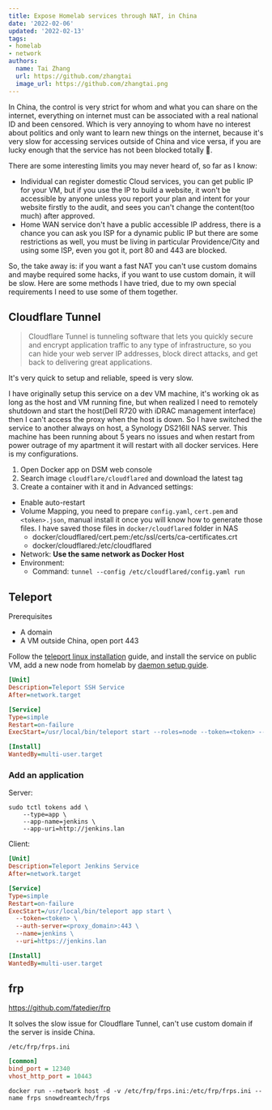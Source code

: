 ```yaml
---
title: Expose Homelab services through NAT, in China
date: '2022-02-06'
updated: '2022-02-13'
tags: 
- homelab
- network
authors:
  name: Tai Zhang
  url: https://github.com/zhangtai
  image_url: https://github.com/zhangtai.png
---
```


In China, the control is very strict for whom and what you can share on the internet, everything on internet must can be associated with a real national ID and been censored. Which is very annoying to whom have no interest about politics and only want to learn new things on the internet, because it's very slow for accessing services outside of China and vice versa, if you are lucky enough that the service has not been blocked totally 🤫.

<!--truncate-->

There are some interesting limits you may never heard of, so far as I know:

- Individual can register domestic Cloud services, you can get public IP for your VM, but if you use the IP to build a website, it won't be accessible by anyone unless you report your plan and intent for your website firstly to the audit, and sees you can't change the content(too much) after approved.
- Home WAN service don't have a public accessible IP address, there is a chance you can ask you ISP for a dynamic public IP but there are some restrictions as well, you must be living in particular Providence/City and using some ISP, even you got it, port 80 and 443 are blocked.

So, the take away is: if you want a fast NAT you can't use custom domains and maybe required some hacks, if you want to use custom domain, it will be slow. Here are some methods I have tried, due to my own special requirements I need to use some of them together.

## Cloudflare Tunnel

> Cloudflare Tunnel is tunneling software that lets you quickly secure and encrypt application traffic to any type of infrastructure, so you can hide your web server IP addresses, block direct attacks, and get back to delivering great applications.

It's very quick to setup and reliable, speed is very slow.

I have originally setup this service on a dev VM machine, it's working ok as long as the host and VM running fine, but when realized I need to remotely shutdown and start the host(Dell R720 with iDRAC management interface) then I can't access the proxy when the host is down. So I have switched the service to another always on host, a Synology DS216II NAS server. This machine has been running about 5 years no issues and when restart from power outrage of my apartment it will restart with all docker services. Here is my configurations.

1. Open Docker app on DSM web console
1. Search image `cloudflare/cloudflared` and download the latest tag
1. Create a container with it and in Advanced settings:
  - Enable auto-restart
  - Volume Mapping, you need to prepare `config.yaml`, `cert.pem` and `<token>.json`, manual install it once you will know how to generate those files. I have saved those files in `docker/cloudflared` folder in NAS
    - docker/cloudflared/cert.pem:/etc/ssl/certs/ca-certificates.crt
    - docker/cloudflared:/etc/cloudflared
  - Network: **Use the same network as Docker Host**
  - Environment:
    - Command: `tunnel --config /etc/cloudflared/config.yaml run`

## Teleport

Prerequisites

- A domain
- A VM outside China, open port 443

Follow the [teleport linux installation] guide, and install the service on public VM, add a new node from homelab by [daemon setup guide].

```ini
[Unit]
Description=Teleport SSH Service
After=network.target

[Service]
Type=simple
Restart=on-failure
ExecStart=/usr/local/bin/teleport start --roles=node --token=<token> --auth-server=<proxy_domain>:443

[Install]
WantedBy=multi-user.target
```

### Add an application

Server:

```shell
sudo tctl tokens add \
    --type=app \
    --app-name=jenkins \
    --app-uri=http://jenkins.lan
```

Client:

```ini
[Unit]
Description=Teleport Jenkins Service
After=network.target

[Service]
Type=simple
Restart=on-failure
ExecStart=/usr/local/bin/teleport app start \
  --token=<token> \
  --auth-server=<proxy_domain>:443 \
  --name=jenkins \
  --uri=https://jenkins.lan

[Install]
WantedBy=multi-user.target
```

## frp

https://github.com/fatedier/frp

It solves the slow issue for Cloudflare Tunnel, can't use custom domain if the server is inside China.

`/etc/frp/frps.ini`

```ini
[common]
bind_port = 12340
vhost_http_port = 10443
```

`docker run --network host -d -v /etc/frp/frps.ini:/etc/frp/frps.ini --name frps snowdreamtech/frps`

[teleport linux installation]: https://goteleport.com/docs/getting-started/linux-server/
[daemon setup guide]: https://goteleport.com/docs/setup/admin/daemon/
